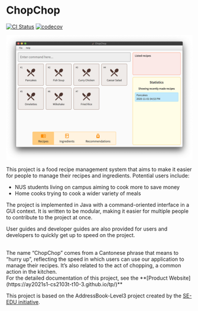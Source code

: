 # ChopChop

[![CI Status](https://github.com/AY2021S1-CS2103T-T10-3/tp/workflows/Java%20CI/badge.svg)](https://github.com/AY2021S1-CS2103T-T10-3/tp/actions)
[![codecov](https://codecov.io/gh/AY2021S1-CS2103T-T10-3/tp/branch/master/graph/badge.svg)](https://codecov.io/gh/AY2021S1-CS2103T-T10-3/tp)

![Ui](docs/images/Ui.png)


This project is a food recipe management system that aims to make it easier for people to manage their recipes and ingredients. Potential users include:
- NUS students living on campus aiming to cook more to save money
- Home cooks trying to cook a wider variety of meals

The project is implemented in Java with a command-oriented interface in a GUI context. It is written to be modular, making it easier for multiple people to contribute to the project at once.

User guides and developer guides are also provided for users and developers to quickly get up to speed on the project.

<br />
The name “ChopChop” comes from a Cantonese phrase that means to “hurry up”, reflecting the speed in which users can use our application to manage their recipes. It’s also related to the act of chopping, a common action in the kitchen.

<br />
For the detailed documentation of this project, see the **[Product Website](https://ay2021s1-cs2103t-t10-3.github.io/tp/)**

This project is based on the AddressBook-Level3 project created by the [SE-EDU initiative](https://se-education.org).
